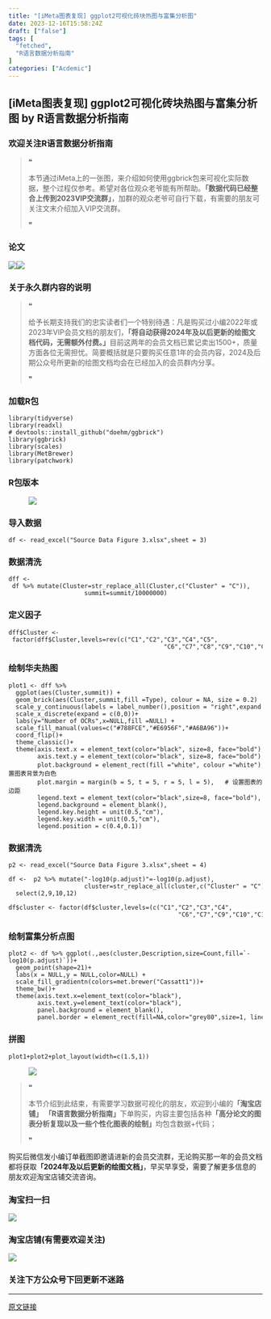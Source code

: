```yaml
---
title: "[iMeta图表复现] ggplot2可视化砖块热图与富集分析图"
date: 2023-12-16T15:58:24Z
draft: ["false"]
tags: [
  "fetched",
  "R语言数据分析指南"
]
categories: ["Acdemic"]
---
```

[iMeta图表复现] ggplot2可视化砖块热图与富集分析图 by R语言数据分析指南
------
<div><section data-tool="mdnice编辑器" data-website="https://www.mdnice.com"><h3 data-tool="mdnice编辑器"><span></span><span><span></span>欢迎关注R语言数据分析指南</span><span></span></h3><blockquote data-tool="mdnice编辑器"><span>❝</span><p>本节通过iMeta上的一张图，来介绍如何使用ggbrick包来可视化实际数据，整个过程仅参考。希望对各位观众老爷能有所帮助。<strong>「数据代码已经整合上传到2023VIP交流群」</strong>，加群的观众老爷可自行下载，有需要的朋友可关注文末介绍加入VIP交流群。</p><span>❞</span></blockquote><h3 data-tool="mdnice编辑器"><span></span><span><span></span>论文</span><span></span></h3><p data-tool="mdnice编辑器"><img data-imgfileid="100024916" data-ratio="0.29074074074074074" data-src="https://mmbiz.qpic.cn/mmbiz_png/EibnicgwScTAYPvmBkPQu9icrFiaFjiaf6Pfiane1QS5jwHM60dLfwbKPOLn7BnuB6Su6Gb8qaUYD1hJLMtbKia1M6Yfg/640?wx_fmt=png&amp;from=appmsg" data-type="png" data-w="1080" src="https://mmbiz.qpic.cn/mmbiz_png/EibnicgwScTAYPvmBkPQu9icrFiaFjiaf6Pfiane1QS5jwHM60dLfwbKPOLn7BnuB6Su6Gb8qaUYD1hJLMtbKia1M6Yfg/640?wx_fmt=png&amp;from=appmsg"><img data-imgfileid="100024919" data-ratio="1.1814595660749507" data-src="https://mmbiz.qpic.cn/mmbiz_png/EibnicgwScTAYPvmBkPQu9icrFiaFjiaf6PfiasiadQ8icnd2QBowdE9JqXF5OvlSDhibRzxqJeoskul0JDVDH0GW3dNGHw/640?wx_fmt=png&amp;from=appmsg" data-type="png" data-w="1014" src="https://mmbiz.qpic.cn/mmbiz_png/EibnicgwScTAYPvmBkPQu9icrFiaFjiaf6PfiasiadQ8icnd2QBowdE9JqXF5OvlSDhibRzxqJeoskul0JDVDH0GW3dNGHw/640?wx_fmt=png&amp;from=appmsg"></p><h3 data-tool="mdnice编辑器"><span></span><span><span></span>关于永久群内容的说明</span><span></span></h3><blockquote data-tool="mdnice编辑器"><span>❝</span><p>给予长期支持我们的忠实读者们一个特别待遇：凡是购买过小编2022年或2023年VIP会员文档的朋友们，<strong>「将自动获得2024年及以后更新的绘图文档代码，无需额外付费。」</strong>目前这两年的会员文档已累记卖出1500+，质量方面各位无需担忧。简要概括就是只要购买任意1年的会员内容，2024及后期公众号所更新的绘图文档均会在已经加入的会员群内分享。</p><span>❞</span></blockquote><h3 data-tool="mdnice编辑器"><span></span><span><span></span>加载R包</span><span></span></h3><pre data-tool="mdnice编辑器"><span></span><code><span>library</span>(tidyverse)<br><span>library</span>(readxl)<br><span># devtools::install_github("doehm/ggbrick")</span><br><span>library</span>(ggbrick)<br><span>library</span>(scales)<br><span>library</span>(MetBrewer)<br><span>library</span>(patchwork)<br></code></pre><h3 data-tool="mdnice编辑器"><span></span><span><span></span>R包版本</span><span></span></h3><figure data-tool="mdnice编辑器"><img data-imgfileid="100024917" data-ratio="0.1527777777777778" data-src="https://mmbiz.qpic.cn/mmbiz_png/EibnicgwScTAYPvmBkPQu9icrFiaFjiaf6Pfia9YBibHXVLJJV5qdWQftTawHM5YzxScrK3st96JWPlXFhg5MKicNhv9Vg/640?wx_fmt=png&amp;from=appmsg" data-type="png" data-w="1080" src="https://mmbiz.qpic.cn/mmbiz_png/EibnicgwScTAYPvmBkPQu9icrFiaFjiaf6Pfia9YBibHXVLJJV5qdWQftTawHM5YzxScrK3st96JWPlXFhg5MKicNhv9Vg/640?wx_fmt=png&amp;from=appmsg"></figure><h3 data-tool="mdnice编辑器"><span></span><span><span></span>导入数据</span><span></span></h3><pre data-tool="mdnice编辑器"><span></span><code>df &lt;- read_excel(<span>"Source Data Figure 3.xlsx"</span>,sheet = <span>3</span>)<br></code></pre><h3 data-tool="mdnice编辑器"><span></span><span><span></span>数据清洗</span><span></span></h3><pre data-tool="mdnice编辑器"><span></span><code>dff &lt;- df %&gt;% mutate(Cluster=str_replace_all(Cluster,c(<span>"Cluster"</span> = <span>"C"</span>)),<br>                     summit=summit/<span>10000000</span>)<br></code></pre><h3 data-tool="mdnice编辑器"><span></span><span><span></span>定义因子</span><span></span></h3><pre data-tool="mdnice编辑器"><span></span><code>dff$Cluster &lt;- factor(dff$Cluster,levels=rev(c(<span>"C1"</span>,<span>"C2"</span>,<span>"C3"</span>,<span>"C4"</span>,<span>"C5"</span>,<br>                                           <span>"C6"</span>,<span>"C7"</span>,<span>"C8"</span>,<span>"C9"</span>,<span>"C10"</span>,<span>"C11"</span>,<span>"C12"</span>)))<br></code></pre><h3 data-tool="mdnice编辑器"><span></span><span><span></span>绘制华夫热图</span><span></span></h3><pre data-tool="mdnice编辑器"><span></span><code>plot1 &lt;- dff %&gt;%<br>  ggplot(aes(Cluster,summit)) +   <br>  geom_brick(aes(Cluster,summit,fill =Type), colour = <span>NA</span>, size = <span>0.2</span>)  +<br>  scale_y_continuous(labels = label_number(),position = <span>"right"</span>,expand = c(<span>0</span>,<span>0</span>))+<br>  scale_x_discrete(expand = c(<span>0</span>,<span>0</span>))+<br>  labs(y=<span>"Number of OCRs"</span>,x=<span>NULL</span>,fill =<span>NULL</span>) +<br>  scale_fill_manual(values=c(<span>"#788FCE"</span>,<span>"#E6956F"</span>,<span>"#A6BA96"</span>))+<br>  coord_flip()+<br>  theme_classic()+<br>  theme(axis.text.x = element_text(color=<span>"black"</span>, size=<span>8</span>, face=<span>"bold"</span>),<br>        axis.text.y = element_text(color=<span>"black"</span>, size=<span>8</span>, face=<span>"bold"</span>),<br>        plot.background = element_rect(fill =<span>"white"</span>, colour =<span>"white"</span>),   <span># 设置图表背景为白色</span><br>        plot.margin = margin(b = <span>5</span>, t = <span>5</span>, r = <span>5</span>, l = <span>5</span>),   <span># 设置图表的边距</span><br>        legend.text = element_text(color=<span>"black"</span>,size=<span>8</span>, face=<span>"bold"</span>),<br>        legend.background = element_blank(),<br>        legend.key.height = unit(<span>0.5</span>,<span>"cm"</span>),<br>        legend.key.width = unit(<span>0.5</span>,<span>"cm"</span>),<br>        legend.position = c(<span>0.4</span>,<span>0.1</span>))<br></code></pre><h3 data-tool="mdnice编辑器"><span></span><span><span></span>数据清洗</span><span></span></h3><pre data-tool="mdnice编辑器"><span></span><code>p2 &lt;- read_excel(<span>"Source Data Figure 3.xlsx"</span>,sheet = <span>4</span>)<br><br>df &lt;-  p2 %&gt;% mutate(<span>"-log10(p.adjust)"</span>=-log10(p.adjust),<br>                     cluster=str_replace_all(cluster,c(<span>"Cluster"</span> = <span>"C"</span>))) %&gt;% <br>  select(<span>2</span>,<span>9</span>,<span>10</span>,<span>12</span>)<br><br>df$cluster &lt;- factor(df$cluster,levels=(c(<span>"C1"</span>,<span>"C2"</span>,<span>"C3"</span>,<span>"C4"</span>,<br>                                               <span>"C6"</span>,<span>"C7"</span>,<span>"C9"</span>,<span>"C10"</span>,<span>"C11"</span>)))<br></code></pre><h3 data-tool="mdnice编辑器"><span></span><span><span></span>绘制富集分析点图</span><span></span></h3><pre data-tool="mdnice编辑器"><span></span><code>plot2 &lt;- df %&gt;% ggplot(.,aes(cluster,Description,size=Count,fill=`-log10(p.adjust)`))+<br>  geom_point(shape=<span>21</span>)+<br>  labs(x = <span>NULL</span>,y = <span>NULL</span>,color=<span>NULL</span>) +<br>  scale_fill_gradientn(colors=met.brewer(<span>"Cassatt1"</span>))+<br>  theme_bw()+<br>  theme(axis.text.x=element_text(color=<span>"black"</span>),<br>        axis.text.y=element_text(color=<span>"black"</span>),<br>        panel.background = element_blank(),<br>        panel.border = element_rect(fill=<span>NA</span>,color=<span>"grey80"</span>,size=<span>1</span>, linetype=<span>"solid"</span>))<br></code></pre><h3 data-tool="mdnice编辑器"><span></span><span><span></span>拼图</span><span></span></h3><pre data-tool="mdnice编辑器"><span></span><code>plot1+plot2+plot_layout(width=c(<span>1.5</span>,<span>1</span>))<br></code></pre><figure data-tool="mdnice编辑器"><img data-imgfileid="100024918" data-ratio="0.8675925925925926" data-src="https://mmbiz.qpic.cn/mmbiz_png/EibnicgwScTAYPvmBkPQu9icrFiaFjiaf6PfiaYTKORbOsqwmbeqkAjPjfQ8qpdv7Fnyc3S4xTiclgdYP4KZwtiaqyibcCA/640?wx_fmt=png&amp;from=appmsg" data-type="png" data-w="1080" src="https://mmbiz.qpic.cn/mmbiz_png/EibnicgwScTAYPvmBkPQu9icrFiaFjiaf6PfiaYTKORbOsqwmbeqkAjPjfQ8qpdv7Fnyc3S4xTiclgdYP4KZwtiaqyibcCA/640?wx_fmt=png&amp;from=appmsg"></figure><blockquote data-tool="mdnice编辑器"><span>❝</span><p>本节介绍到此结束，有需要学习数据可视化的朋友，欢迎到小编的<strong>「淘宝店铺」</strong> <strong>「R语言数据分析指南」</strong>下单购买，内容主要包括各种<strong>「高分论文的图表分析复现以及一些个性化图表的绘制」</strong>均包含数据+代码；</p><span>❞</span></blockquote><p data-tool="mdnice编辑器">购买后微信发小编订单截图即邀请进新的会员交流群，无论购买那一年的会员文档都将获取<strong>「2024年及以后更新的绘图文档」</strong>，早买早享受，需要了解更多信息的朋友欢迎淘宝店铺交流咨询。</p><h3 data-tool="mdnice编辑器"><span></span><span><span></span>淘宝扫一扫</span><span></span></h3><p><img data-galleryid="" data-imgfileid="100024943" data-ratio="1.5823529411764705" data-s="300,640" data-src="https://mmbiz.qpic.cn/mmbiz_png/EibnicgwScTAYPvmBkPQu9icrFiaFjiaf6Pfia3dgD0aOyYTGUVEWCn0tTsic0I3vmHWLsBWLcmMEQVT7zMoQ0JuA2QDw/640?wx_fmt=png&amp;from=appmsg" data-type="png" data-w="680" src="https://mmbiz.qpic.cn/mmbiz_png/EibnicgwScTAYPvmBkPQu9icrFiaFjiaf6Pfia3dgD0aOyYTGUVEWCn0tTsic0I3vmHWLsBWLcmMEQVT7zMoQ0JuA2QDw/640?wx_fmt=png&amp;from=appmsg"></p><h3 data-tool="mdnice编辑器"><span></span><span><span></span>淘宝店铺(有需要欢迎关注)</span><span></span></h3><p><img data-galleryid="" data-imgfileid="100019415" data-ratio="1.0210420841683367" data-s="300,640" data-src="https://mmbiz.qpic.cn/mmbiz_jpg/EibnicgwScTAbvhPDLGT8NaialEsht92PTYNJWpmVLfoYGic1uha5FyBrDCibibZCLjiazgvpT1XcdwibfVywD2el0VAgg/640?wx_fmt=jpeg" data-type="jpeg" data-w="998" src="https://mmbiz.qpic.cn/mmbiz_jpg/EibnicgwScTAbvhPDLGT8NaialEsht92PTYNJWpmVLfoYGic1uha5FyBrDCibibZCLjiazgvpT1XcdwibfVywD2el0VAgg/640?wx_fmt=jpeg"></p><h3 data-tool="mdnice编辑器"><span></span><span><span></span>关注下方公众号下回更新不迷路</span><span></span></h3><section><mp-common-profile data-pluginname="mpprofile" data-id="Mzg3MzQzNTYzMw==" data-headimg="http://mmbiz.qpic.cn/mmbiz_png/EibnicgwScTAZF0rpeZII9Ltl26VbVagriczTria1fib3XgjwwHEHFjPzkmGpqWDVVHBSzhENictUM2iavAKiaM5lc9USw/0?wx_fmt=png" data-nickname="R语言数据分析指南" data-alias="YanJANtwo" data-signature="R语言重症爱好者，喜欢绘制各种精美的图表，喜欢的小伙伴可以关注我，跟我一起学习" data-from="0" data-is_biz_ban="0"></mp-common-profile></section></section><p><mp-style-type data-value="3"></mp-style-type></p></div>  
<hr>
<a href="https://mp.weixin.qq.com/s/brXLA7xx716NzIwsRSCDGA",target="_blank" rel="noopener noreferrer">原文链接</a>
